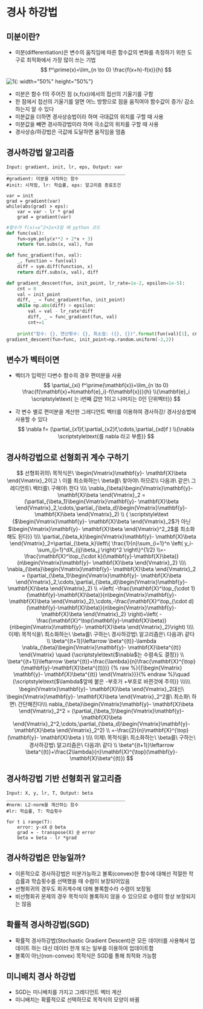 # 경사 하강법

## 미분이란?

- 미분(differentiation)은 변수의 움직임에 따른 함수값의 변화를 측정하기 위한 도구로 최적화에서 가장 많이 쓰는 기법
  $$
  f^\prime(x)=\lim_{n \to 0}	\frac{f(x+h)-f(x)}{h}
  $$

![1](https://user-images.githubusercontent.com/90087083/179637494-38cee096-571c-4219-a2a4-2b2cd9ec9bd8.jpg){: width="50%" height="50%"}


- 미분은 함수 f의 주어진 점 (x,f(x))에서의 접선의 기울기를 구함
- 한 점에서 접선의 기울기를 알면 어느 방향으로 점을 움직여야 함수값이 증가/ 감소하는지 알 수 있다
- 미분값을 더하면 경사상승법이라 하며 극대값의 위치를 구할 때 사용
- 미분값을 빼면 경사하강법이라 하며 극소값의 위치를 구할 때 사용
- 경사상승/하강법은 극값에 도달하면 움직임을 멈춤



## 경사하강법 알고리즘

```
Input: gradient, init, lr, eps, Output: var
____________________________________________
#gradient: 미분을 시작하는 함수
#init: 시작점, lr: 학습률, eps: 알고리즘 종료조건

var = init
grad = gradient(var)
while(abs(grad) > eps):
	var = var - lr * grad
	grad = gradient(var)
```



```python
#함수가 f(x)=x^2+2x+3일 때 python 코드
def func(val):
    fun=sym.poly(x**2 + 2*x + 3)
    return fun.subs(x, val), fun

def func_gradient(fun, val):
    _, function = fun(val)
    diff = sym.diff(function, x)
    return diff.subs(x, val), diff

def gradient_descent(fun, init_point, lr_rate=1e-2, epsilon=1e-5):
    cnt = 0
    val = init_point
    diff, _ = func_gradient(fun, init_point)
    while np.abs(diff) > epsilon:
        val = val - lr_rate*diff
        diff, _ = func_gradient(fun, val)
        cnt+=1
        
    print("함수: {}, 연산횟수: {}, 최소점: ({}, {})".format(fun(val)[1], cnt, val, fun(val)[0]))
gradient_descent(fun=func, init_point=np.random.uniform(-2,2))
```



## 변수가 벡터이면

- 벡터가 입력인 다변수 함수의 경우 편미분을 사용
  $$
  \partial_{xi} f^\prime(\mathbf{x})=\lim_{n \to 0}	\frac{f(\mathbf{x}+h\mathbf{e}_i)-f(\mathbf{x})}{h}
  \\{\mathbf{e}_i \scriptstyle\text{ 는 i번째 값만 1이고 나머지는 0인 단위벡터}}
  $$

- 각 변수 별로 편미분을 계산한 그레디언트 벡터를 이용하여 경사하강/ 경사상승법에 사용할 수 있다
  $$
  \nabla f= (\partial_{x1}f,\partial_{x2}f,\cdots,\partial_{xd}f )
  \\{\nabla \scriptstyle\text{를 nabla 라고 부름}}
  $$



## 경사하강법으로 선형회귀 계수 구하기

$$
선형회귀의\ 목적식은\ \begin{Vmatrix}\mathbf{y}- \mathbf{X}\beta \end{Vmatrix}_2이고 \ 이를 최소화하는\ \beta를\ 찾아야\ 하므로\\ 다음과\ 같은\ 그레디언트\ 벡터를\ 구해야\ 한다
\\\\
\nabla_{\beta}\begin{Vmatrix}\mathbf{y}- \mathbf{X}\beta \end{Vmatrix}_2
= (\partial_{\beta_1}\begin{Vmatrix}\mathbf{y}- \mathbf{X}\beta \end{Vmatrix}_2,\cdots,\partial_{\beta_d}\begin{Vmatrix}\mathbf{y}- \mathbf{X}\beta \end{Vmatrix}_2)
\\
{ \scriptstyle\text {$\begin{Vmatrix}\mathbf{y}- \mathbf{X}\beta \end{Vmatrix}_2$가 아닌 $\begin{Vmatrix}\mathbf{y}- \mathbf{X}\beta \end{Vmatrix}^2_2$를 최소화 해도 된다}}
\\\\
\partial_{\beta_k}\begin{Vmatrix}\mathbf{y}- \mathbf{X}\beta \end{Vmatrix}_2=\partial_{\beta_k}\left\{ \frac{1}{n}\sum_{i=1}^n	\left( y_i-\sum_{j=1}^dX_{ij}\beta_j \right)^2 \right\}^{1/2}
\\=-\frac{\mathbf{X}^\top_{\cdot k}(\mathbf{y}-\mathbf{X}\beta)}{n\begin{Vmatrix}\mathbf{y}- \mathbf{X}\beta \end{Vmatrix}_2}
\\\\
\nabla_{\beta}\begin{Vmatrix}\mathbf{y}- \mathbf{X}\beta \end{Vmatrix}_2
= (\partial_{\beta_1}\begin{Vmatrix}\mathbf{y}- \mathbf{X}\beta \end{Vmatrix}_2,\cdots,\partial_{\beta_d}\begin{Vmatrix}\mathbf{y}- \mathbf{X}\beta \end{Vmatrix}_2)
\\
=\left( -\frac{\mathbf{X}^\top_{\cdot 1}(\mathbf{y}-\mathbf{X}\beta)}{n\begin{Vmatrix}\mathbf{y}- \mathbf{X}\beta \end{Vmatrix}_2},\cdots,-\frac{\mathbf{X}^\top_{\cdot d}(\mathbf{y}-\mathbf{X}\beta)}{n\begin{Vmatrix}\mathbf{y}- \mathbf{X}\beta \end{Vmatrix}_2} \right)=\left( -\frac{\mathbf{X}^\top(\mathbf{y}-\mathbf{X}\beta)}{n\begin{Vmatrix}\mathbf{y}- \mathbf{X}\beta \end{Vmatrix}_2}\right)
\\\\
이제\ 목적식을\ 최소화하는\ \beta를\ 구하는\ 경사하강법\ 알고리즘은\ 다음과\ 같다
\\
\beta^{(t+1)}\leftarrow \beta^{(t)}-\lambda \nabla_{\beta}\begin{Vmatrix}\mathbf{y}- \mathbf{X}\beta^{(t)} \end{Vmatrix}
\quad {\scriptstyle\text{$\nabla$는 수렴속도 결정}}
\\
\beta^{(t+1)}\leftarrow \beta^{(t)}+\frac{\lambda}{n}\frac{\mathbf{X}^{\top}(\mathbf{y}-\mathbf{X}\beta^{(t)})}
{% raw %}{{\begin{Vmatrix} \mathbf{y}- \mathbf{X}\beta^{(t)} \end{Vmatrix}}}{% endraw %}\quad {\scriptstyle\text{$\lambda$앞에 붙은 -부호가 +부호로 바뀐것에 주의}}
\\\\\\
\begin{Vmatrix}\mathbf{y}- \mathbf{X}\beta \end{Vmatrix}_2대신\ \begin{Vmatrix}\mathbf{y}- \mathbf{X}\beta \end{Vmatrix}_2^2를\ 최소화\ 하면\ 간단해진다\\\
nabla_{\beta}\begin{Vmatrix}\mathbf{y}- \mathbf{X}\beta \end{Vmatrix}_2^2
= (\partial_{\beta_1}\begin{Vmatrix}\mathbf{y}- \mathbf{X}\beta \end{Vmatrix}_2^2,\cdots,\partial_{\beta_d}\begin{Vmatrix}\mathbf{y}- \mathbf{X}\beta \end{Vmatrix}_2^2)
\\
=-\frac{2}{n}\mathbf{X}^{\top}(\mathbf{y}- \mathbf{X}\beta )
\\\\
이제\ 목적식을\ 최소화하는\ \beta를\ 구하는\ 경사하강법\ 알고리즘은\ 다음과\ 같다
\\
\beta^{(t+1)}\leftarrow \beta^{(t)}+\frac{2\lambda}{n}\mathbf{X}^{\top}(\mathbf{y}- \mathbf{X}\beta^{(t)})
$$



## 경사하강법 기반 선형회귀 알고리즘

```
Input: X, y, lr, T, Output: beta
____________________________________________
#norm: L2-norm을 계산하는 함수
#lr: 학습률, T: 학습횟수

for t i range(T):
	error: y-xX @ beta
    grad = - transpose(X) @ error
    beta = beta - lr *grad
```



## 경사하강법은 만능일까?

- 이론적으로 경사하강법은 미분가능하고 볼록(convex)한 함수에 대해선 적절한 학습률과 학습횟수를 선택했을 때 수렴이 보장되어있음
- 선형회귀의 경우도 회귀계수에 대해 볼록함수라 수렴이 보장됨
- 비선형회귀 문제의 경우 목적식이 볼록하지 않을 수 있으므로 수렴이 항상 보장되지는 않음



## 확률적 경사하강법(SGD)

- 확률적 경사하강법(Stochastic Gradient Descent)은 모든 데이터를 사용해서 업데이트 하는 대신 데이터 한개 또는 일부를 이용하여 업데이트함
- 볼록이 아닌(non-convex) 목적식은 SGD를 통해 최적화 가능함



## 미니배치 경사 하강법

- SGD는 미니배치를 가지고 그레디언트 벡터 계산
- 미니배치는 확률적으로 선택하므로 목적식의 모양이 바뀜
